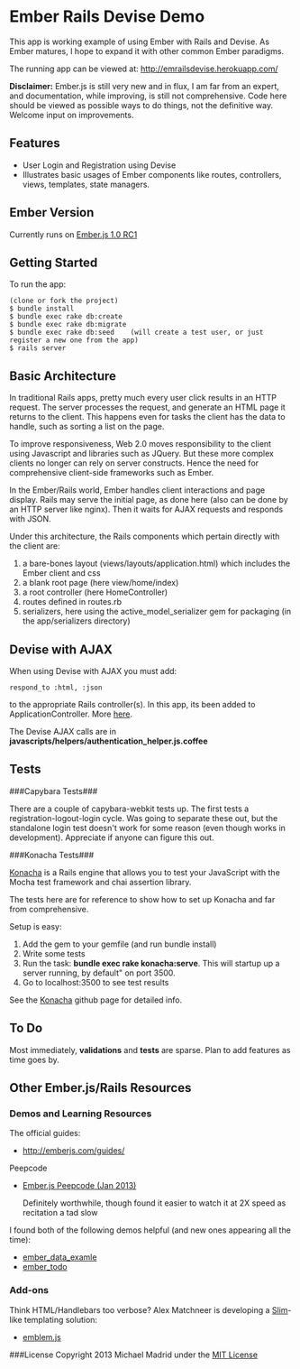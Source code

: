 Ember Rails Devise Demo
=======================

This app is working example of using Ember with Rails and Devise.  As Ember matures, I hope to expand it with other common Ember
paradigms.

The running app can be viewed at: http://emrailsdevise.herokuapp.com/

**Disclaimer:** Ember.js is still very new and in flux, I am far from an expert, and documentation,
while improving, is still not comprehensive.  Code here should be viewed as possible ways
 to do things, not the definitive way.  Welcome input on improvements.


Features
--------
* User Login and Registration using Devise
* Illustrates basic usages of Ember components like routes, controllers, views, templates, state managers.

Ember Version
-------------
Currently runs on [Ember.js 1.0 RC1](http://emberjs.com/blog/2013/02/15/ember-1-0-rc/)

Getting Started
---------------

To run the app:

    (clone or fork the project)
    $ bundle install
    $ bundle exec rake db:create
    $ bundle exec rake db:migrate
    $ bundle exec rake db:seed    (will create a test user, or just register a new one from the app)
    $ rails server

Basic Architecture
------------------

In traditional Rails apps, pretty much every user click results in an HTTP request.  The server
processes the request, and generate an HTML page it returns to the client.  This happens
even for tasks the client has the data to handle, such as sorting a list on the page.

To improve responsiveness, Web 2.0 moves responsibility to the client using Javascript and
libraries such as JQuery.  But these more complex clients no longer can rely on server constructs.
 Hence the need for comprehensive client-side frameworks such as Ember.

In the Ember/Rails world, Ember handles client interactions and page display.  Rails may serve
the initial page, as done here (also can be done by an HTTP server like nginx). Then it waits for
AJAX requests and responds with JSON.

Under this architecture, the Rails components which pertain directly with the client are:

1. a bare-bones layout (views/layouts/application.html) which includes the Ember client and css
2. a blank root page (here view/home/index)
3. a root controller (here HomeController)
4. routes defined in routes.rb
5. serializers, here using the active_model_serializer gem for packaging (in the app/serializers directory)

Devise with AJAX
----------------

When using Devise with AJAX you must add:

    respond_to :html, :json

to the appropriate Rails controller(s).  In this app, its been added to ApplicationController.  More [here](http://stackoverflow.com/questions/14319868/ember-js-with-devise-on-rails-application-406-not-acceptable-on-sign-up).

The Devise AJAX calls are in **javascripts/helpers/authentication_helper.js.coffee**

Tests
-----

###Capybara Tests###

There are a couple of capybara-webkit tests up.  The first tests a registration-logout-login cycle.  Was
going to separate these out, but the standalone login test doesn't work for some reason (even though works in development).
Appreciate if anyone can figure this out.

###Konacha Tests###

[Konacha](https://github.com/jfirebaugh/konacha) is a Rails engine that allows you to test your JavaScript with the Mocha test framework and chai assertion library.

The tests here are for reference to show how to set up Konacha and far from comprehensive.

Setup is easy:

1. Add the gem to your gemfile (and run bundle install)
2. Write some tests
3. Run the task: **bundle exec rake konacha:serve**.  This will startup up a server running, by default" on port 3500.
4. Go to localhost:3500 to see test results

See the [Konacha](https://github.com/jfirebaugh/konacha) github page for detailed info.

To Do
-----

Most immediately, **validations** and **tests** are sparse.  Plan to add features as time goes by.

Other Ember.js/Rails Resources
------------------------------

### Demos and Learning Resources

The official guides:

* http://emberjs.com/guides/

Peepcode

* [Ember.js Peepcode (Jan 2013)](https://peepcode.com/products/emberjs)

  Definitely worthwhile, though found it easier to watch it at 2X speed as recitation a tad slow
  
I found both of the following demos helpful (and new ones appearing all the time):

* [ember_data_examle](https://github.com/dgeb/ember_data_example)
* [ember_todo](https://github.com/Skalar/ember_todo)

### Add-ons

  Think HTML/Handlebars too verbose?  Alex Matchneer is developing a [Slim](http://slim-lang.com/)-like templating solution:

* [emblem.js](https://github.com/machty/emblem.js)



###License
Copyright 2013 Michael Madrid under the [MIT License](http://opensource.org/licenses/MIT)
